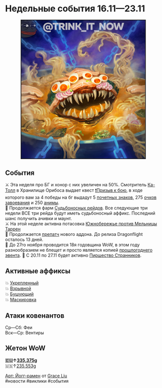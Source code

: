 # Недельные события 16.11—23.11

<p align="center">
<img src="https://github.com/MagicalCow/TrinkIT-News/blob/main/Sources/Assets/Weeklies/Weekly-46-01.jpg?raw=true" width="400" border="2" />
</p>

## События
  ⚔️ Эта неделя про БГ и хонор с них увеличен на 50%. Смотритель [Ка-Толл](https://ru.wowhead.com/npc=166307) в Хранилище Орибоса выдает квест [❗️Призыв к бою](https://ru.wowhead.com/quest=62637), в ходе которого вам за 4 победы на бг выдадут 5 [почетных знаков](https://ru.wowhead.com/item=137642), 275 [очков завоевания](https://ru.wowhead.com/currency=1602) и 250 [анимы](https://ru.wowhead.com/item=184315).  
  🦇 Продолжается фарм [Судьбоносных рейдов](https://github.com/MagicalCow/TrinkIT-News/blob/main/Sources/News/WH328061.md#судьбоносные-рейды). Все следующие три недели ВСЕ три рейда будут иметь судьбоносный аффикс. Последний шанс получить ачивки и маунт.  
  ⚔️ На этой неделе активна потасовка [Южнобережье против Мельницы Таррен](https://ru.wowhead.com/event=662)  
  🐉 Продолжается [препатч](https://www.wowhead.com/guide/dragonflight-pre-patch-10-0) нового аддона. До релиза Dragonflight осталось 13 дней.  
  🎂 До 27го ноября проводится 18я годовщина WoW, в этом году разнообразием не блещет и просто является копией [прошлогоднего эвента](https://t.me/trink_it_now/3735).
  🎃 С 20.11 по 27.11 будет активно [Пиршество Странников](https://www.wowhead.com/ru/guide/world-events/holidays/pilgrims-bounty).

## Активные аффиксы  
  💥 <a href="https://ru.wowhead.com/affix=10">Укрепленный<a>  
  💥 <a href="https://ru.wowhead.com/affix=11">Взрывной<a>  
  💥 <a href="https://ru.wowhead.com/affix=124">Бушующий<a>  
  💥 <a href="https://ru.wowhead.com/affix=131">Маскировка<a>  

## Атаки ковенантов
  Ср—Сб: Феи  
  Вск—Ср: Вентиры  

## Жетон WoW
  **🇪🇺↑[335,375g](https://wowtokenprices.com/EU)**  
  🇺🇸↑[235,553g](https://wowtokenprices.com/US)

[Арт: Йогг-рамен](https://www.artstation.com/artwork/3q0zoo) от [Grace Liu](https://www.artstation.com/graceliu)  
#новости #виклики #события